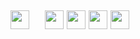 ## <img src="https://img.shields.io/badge/Topic-Full%20Stack%20Java%20development-blueviolet" height=30/>  <img src="https://img.shields.io/badge/-%20%20-lightgrey" height=15/>   <img src="https://img.shields.io/badge/-Java-red" height=30/> <img src="https://img.shields.io/badge/-JSP-blue" height=30/> <img src="https://img.shields.io/badge/-Restful%20WS-yellowgreen" height=30/> <img src="https://img.shields.io/badge/-Spring-brightgreen" height=30/>
